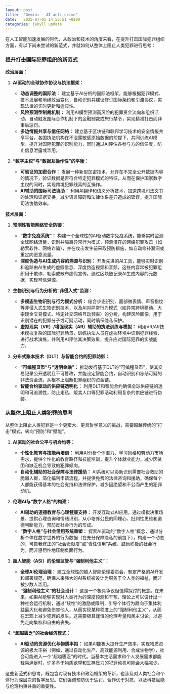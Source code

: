 ```yaml
---
layout: post
title:  "Gemini - AI anti crime"
date:   2025-07-01 14:56:51 +0200
categories: jekyll update
---
```

在人工智能加速发展的时代，从政治和技术的角度来看，在提升打击国际犯罪组织方面，有以下尚未尝试的新范式，并就如何从整体上阻止人类犯罪进行思考：

### 提升打击国际犯罪组织的新范式

**政治层面：**

1.  **AI驱动的全球协作协议与执法框架：**
    * **动态调整的国际法：** 建立基于AI分析的国际法框架，能够根据犯罪模式、技术发展和地缘政治变化，自动识别并建议修订国际条约和引渡协议，实现法律的实时更新和适应性。
    * **风险预测型制裁机制：** 利用AI模型预测高风险的犯罪资金流向和组织活动，自动触发国际合作机制下的金融制裁或旅行禁令，实现精准打击而非事后惩罚。
    * **多边情报共享与信任网络：** 建立基于区块链和联邦学习技术的安全情报共享平台，各国执法机构在不泄露敏感原始数据的前提下，共同训练AI模型，提升对国际犯罪的识别能力，同时通过AI评估各参与方的信任度，防止信息泄露或滥用。

2.  **“数字主权”与“数据互操作性”的平衡：**
    * **可验证的加密合作：** 发展一种新型加密技术，允许在不完全公开数据内容的情况下，验证数据是否符合特定犯罪模式的特征，从而在保护国家数字主权的同时，实现跨境犯罪线索的互操作。
    * **AI辅助的国际司法协助：** 利用AI翻译和语义分析技术，加速跨境司法文书的处理和证据交换，减少语言障碍和法律体系差异造成的延误，提升国际司法协助效率。

**技术层面：**

1.  **预测性智能网络安全防御：**
    * **“数字免疫系统”：** 构建一个全球性的AI驱动数字免疫系统，能够实时监测全球网络流量，识别并隔离异常行为模式，预测潜在的网络犯罪攻击（如勒索软件、网络诈骗），并在攻击发生前采取预防措施，如自动修补漏洞或重定向恶意流量。
    * **深度伪造与AI生成内容的溯源与识别：** 开发先进的AI工具，能够实时识别和追踪由AI生成的虚假信息、深度伪造视频和音频，这些内容常被犯罪组织用于欺诈、勒索或散布虚假宣传。通过区块链记录AI生成内容的元数据，实现可信溯源。

2.  **生物识别与行为分析的“非侵入式”监测：**
    * **多模态生物识别与行为模式分析：** 结合步态识别、面部微表情、声音指纹等非侵入式生物识别技术，以及AI对异常行为模式（如异常跨境移动、大宗现金交易模式、特定社交网络互动频率）的分析，构建风险画像，用于识别潜在的犯罪分子或可疑活动，同时确保隐私保护。
    * **虚拟现实（VR）/增强现实（AR）辅助的执法训练与模拟：** 利用VR/AR技术模拟复杂的国际犯罪场景，训练执法人员在虚拟环境中识别犯罪线索、进行战术演练，并利用AI评估其决策效果，提升应对国际犯罪的实战能力。

3.  **分布式账本技术（DLT）与智能合约的犯罪防御：**
    * **“可编程货币”与“透明金融”：** 推动发行基于DLT的“可编程货币”，使其交易记录公开透明且不可篡改，并能设定智能合约，自动识别和冻结可疑的非法资金流，从根本上阻断犯罪组织的资金链。
    * **智能合约驱动的供应链透明化：** 利用DLT和智能合约确保全球供应链的透明和可追溯性，防止走私、贩卖人口等犯罪活动利用复杂的供应链进行伪装。

### 从整体上阻止人类犯罪的思考

从整体上阻止人类犯罪是一个更宏大、更具哲学意义的挑战，需要超越传统的“打击”模式，转向“预防”和“赋能”。

1.  **AI驱动的社会公平与机会均等：**
    * **个性化教育与技能再培训：** 利用AI分析个体潜力、学习风格和劳动力市场需求，提供个性化的教育路径和技能培训，提升个体就业能力，减少因贫困和缺乏机会导致的犯罪倾向。
    * **自动化辅助的社会保障与法律援助：** AI系统可以协助识别需要社会救助的脆弱人群，简化福利申请流程，并提供免费的法律咨询和援助，确保每个人都能获得基本的社会支持和法律保护，减少因绝望和不公而产生的犯罪动机。

2.  **伦理AI与“数字人格”的构建：**
    * **AI辅助的道德教育与心理健康支持：** 开发互动式AI应用，通过模拟决策场景、提供心理咨询和情绪识别，从小培养公民的同理心、批判性思维和道德判断能力，预防反社会行为的形成。
    * **“数字人格”与社会信用系统重塑：** 探索AI驱动的“数字人格”概念，通过分析个体在数字世界的行为数据（在充分保障隐私的前提下），构建一个动态的、可自我修正的“社会贡献度”或“责任信用”系统，鼓励积极的社会行为，而非惩罚性地压制负面行为。

3.  **超人智能（ASI）的伦理监管与“强制利他主义”：**
    * **全球AI伦理治理：** 建立全球性的超人智能伦理委员会，制定严格的AI开发和部署规范，确保未来强大的AI系统被设计为服务于全人类的福祉，而非被少数人滥用。
    * **“强制利他主义”的社会设计：** 这是一个极具争议但值得探讨的概念。在未来，如果AI能够实现对人类行为的深度预测和干预，理论上可以设计出一种社会运行机制，通过“软性”的激励或限制，引导个体行为趋向于集体利益最大化和避免伤害他人，从而实现某种程度上的“强制利他主义”，从而在宏观上减少犯罪的发生。这需要极其谨慎的伦理考量和民主讨论，以避免走向集权和自由的丧失。

4.  **“超越匮乏”的社会经济模式：**
    * **AI驱动的资源优化与物质丰裕：** 如果AI能极大提升生产效率，实现物质资源的极大丰裕（例如，通过自动化生产、高效能源利用、合成生物学），社会可能进入一个“超越匮乏”的时代。当基本生活需求和个人发展需求都能轻易满足时，许多基于物质欲望和生存压力的犯罪动机可能会大幅减少。

这些新范式和思考，既包含对现有技术和政治框架的革新，也涉及对人类社会和个体行为深层次的哲学反思。它们强调预防优于惩罚，合作优于对抗，以及科技赋能与伦理约束并重的重要性。
